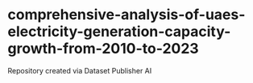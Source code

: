 # comprehensive-analysis-of-uaes-electricity-generation-capacity-growth-from-2010-to-2023
Repository created via Dataset Publisher AI
